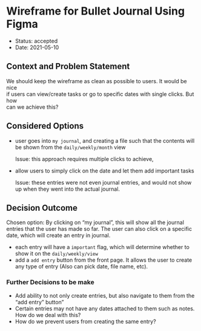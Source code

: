 # Wireframe for Bullet Journal Using Figma

* Status: accepted <!-- optional -->
* Date: 2021-05-10  <!-- optional -->


## Context and Problem Statement

We should keep the wireframe as clean as possible to users. It would be nice  
if users can view/create tasks or go to specific dates with single clicks. But how  
can we achieve this?

## Considered Options

* user goes into `my journal`, and creating a file such that the contents will be shown from the `daily/weekly/month` view
  
  Issue: this approach requires multiple clicks to achieve, 
* allow users to simply click on the date and let them add important tasks
  
  Issue: these entries were not even journal entries, and would not show up when they went into the actual journal. 


## Decision Outcome

Chosen option: By clicking on “my journal”, this will show all the journal entries that the user has made so far.
               The user can also click on a specific date, which will create an entry in journal.
* each entry will have a `important` flag, which will determine whether to show it on the `daily/weekly/view`
* add a `add entry` button from the front page. It allows the user to create any type of entry (Also can pick date, file name, etc).

### Further Decisions to be make
* Add ability to not only create entries, but also navigate to them from the “add entry” button”
* Certain entries may not have any dates attached to them such as notes. How do we deal with this? 
* How do we prevent users from creating the same entry?
